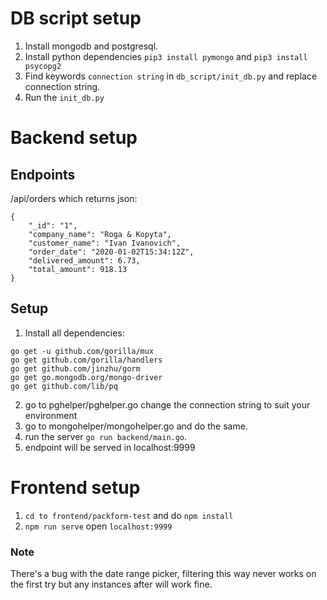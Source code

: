 # DB script setup

1. Install mongodb and postgresql.
2. Install python dependencies `pip3 install pymongo` and `pip3 install psycopg2`
3. Find keywords `connection string` in `db_script/init_db.py` and replace connection string.
4. Run the `init_db.py`

# Backend setup

## Endpoints

/api/orders which returns json:
```
{
    "_id": "1",
    "company_name": "Roga & Kopyta",
    "customer_name": "Ivan Ivanovich",
    "order_date": "2020-01-02T15:34:12Z",
    "delivered_amount": 6.73,
    "total_amount": 918.13
}
```

## Setup

1. Install all dependencies:
```
go get -u github.com/gorilla/mux
go get github.com/gorilla/handlers
go get github.com/jinzhu/gorm
go get go.mongodb.org/mongo-driver
go get github.com/lib/pq
```

2. go to pghelper/pghelper.go change the connection string to suit your environment
3. go to mongohelper/mongohelper.go and do the same.
4. run the server `go run backend/main.go`.
5. endpoint will be served in localhost:9999

# Frontend setup

1. `cd to frontend/packform-test` and do `npm install`
2. `npm run serve` open `localhost:9999`

### Note
There's a bug with the date range picker, filtering this way never
works on the first try but any instances after will work fine.